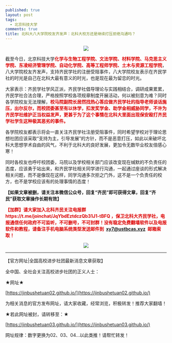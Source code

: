 ```yaml
---
published: true
layout: post
tags:
  - 北京科技大学
comments: true
title: 北科大八大学院校友齐发声：北科大校方还是继续打压拒绝沟通吗？ 
---
```



<p align="center"> <img src="https://api.superbed.cn/pic/5bb760a89dc6d6a9834fab29"> </p>


截至今日，北京科技大学<b><font color="dd0000">化学与生物工程学院、文法学院、材料学院、马克思主义学院、东凌经济管理学院、自动化学院、高等工程师学院、土木与资源工程学院</font></b>，八大学院校友齐发声，支持齐民学社的注册受阻事件，八大学院校友表示在齐民学社的时光是自己在北科大最有意义的时光，也是现在最为留恋的时光。

大家表示：齐民学社学风正派，齐民学社倡导理论与实践相结合，调研成果累累，齐民学社合法合理，严格按照学校各项规章制度开展活动，何以被刻意为难？同时各学院校友无法理解，<b><font color="dd0000">校马院副院长居然找热心答应做齐民学社的指导老师谈话施压，出尔反尔，而校团委甚至有以休学，扣发奖学金、助学金相威胁同学，不许为齐民学社维护正当权益发声，更甚于为了这个事情在北科大里面出现保安殴打齐民学社学生这种极其恶劣的事件。</font></b>

各学院校友都表示将会一直关注齐民学社注册受阻事件，同时希望学校对于理论思想社团应该采取“支持为主，引导发展”的方针，而不是恶意打压，如此以来破坏北科大思想学术自由的风气，不利于北科大的良好发展，更加令无数毕业校友倍感心寒！

同时各校友也呼吁校团委，马院以及学校相关部门应该改变现在缄默的不负责任的态度，应该勇于站出来，和齐民学社相关同学进行沟通，一起通过座谈的形式解决相关问题，而不是像现在这样，同学沟通多次拒之门外，这不是一个负责任的校方，也不是学校应该有的处理事情的态度！

**【如果文章被删，请关注本微信公众号，回复“齐民”即可获得文章，回复“齐民”获取文章操作长期有效】**

<b><font color="dd0000">【加群】请大家加入北科齐民关注电报群https://t.me/joinchat/JqYbdEztdczQb31J1-tBFQ ，保卫北科大齐民学社，电报通信任何政府不可监听，不可删号，不可封群！没有稳定免费翻墙软件以及电报软件和教程，请备注手机电脑系统类型发送邮件到  xy7@ustbcas.xyz  邮箱索取！</font></b>

<p align="center"> <img src="https://api.superbed.cn/pic/5bb761769dc6d6a9834fab2f"> </p>


---
【官方网址|全国高校进步社团最新消息文章获取】

全中国、全社会关注高校进步社团的正义人士：

★网址★

[https://jinbushetuan02.github.io/](https://jinbushetuan02.github.io/)

为相关消息的官方发布网址，请大家收藏，经常浏览，积极转发！推荐大家翻墙！

★若此网址被封，请转移至：★

[https://jinbushetuan03.github.io/](https://jinbushetuan03.github.io/)

网址规律：数字更换为02、03、04…以此类推！请帮忙转发！
